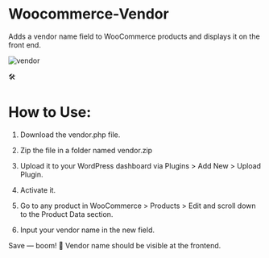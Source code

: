 # Woocommerce-Vendor

Adds a vendor name field to WooCommerce products and displays it on the front end.


![vendor](https://github.com/user-attachments/assets/402dc1f6-75a2-4c22-ad68-91095243e6a9)


🛠️ <h1>How to Use:</h1>

1. Download the vendor.php file.

2. Zip the file in a folder named vendor.zip

3. Upload it to your WordPress dashboard via Plugins > Add New > Upload Plugin.

4. Activate it.

5. Go to any product in WooCommerce > Products > Edit and scroll down to the Product Data section.

6. Input your vendor name in the new field.

Save — boom! 🎉 Vendor name should be visible at the frontend.


